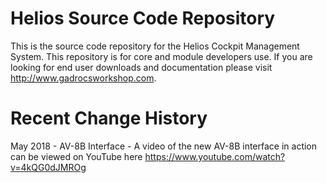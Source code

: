 Helios Source Code Repository
======
This is the source code repository for the Helios Cockpit Management System.  This repository is for core and module developers use.  If you are looking for end user downloads and documentation please visit http://www.gadrocsworkshop.com.

Recent Change History
=====================
May 2018 - AV-8B Interface - A video of the new AV-8B interface in action can be viewed on YouTube here https://www.youtube.com/watch?v=4kQG0dJMROg
